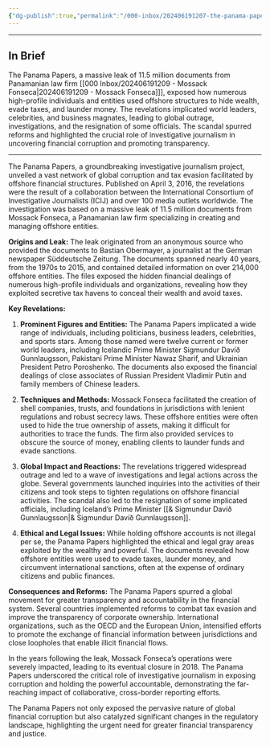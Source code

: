 ```yaml
---
{"dg-publish":true,"permalink":"/000-inbox/202406191207-the-panama-papers/","created":"2024-06-19T12:07:41.000-04:00","updated":"2025-04-08T21:38:51.460-04:00"}
---
```



---
## In Brief
The Panama Papers, a massive leak of 11.5 million documents from Panamanian law firm [[000 Inbox/202406191209 - Mossack Fonseca\|202406191209 - Mossack Fonseca]]], exposed how numerous high-profile individuals and entities used offshore structures to hide wealth, evade taxes, and launder money. The revelations implicated world leaders, celebrities, and business magnates, leading to global outrage, investigations, and the resignation of some officials. The scandal spurred reforms and highlighted the crucial role of investigative journalism in uncovering financial corruption and promoting transparency.

---

The Panama Papers, a groundbreaking investigative journalism project, unveiled a vast network of global corruption and tax evasion facilitated by offshore financial structures. Published on April 3, 2016, the revelations were the result of a collaboration between the International Consortium of Investigative Journalists (ICIJ) and over 100 media outlets worldwide. The investigation was based on a massive leak of 11.5 million documents from Mossack Fonseca, a Panamanian law firm specializing in creating and managing offshore entities.

**Origins and Leak:**
The leak originated from an anonymous source who provided the documents to Bastian Obermayer, a journalist at the German newspaper Süddeutsche Zeitung. The documents spanned nearly 40 years, from the 1970s to 2015, and contained detailed information on over 214,000 offshore entities. The files exposed the hidden financial dealings of numerous high-profile individuals and organizations, revealing how they exploited secretive tax havens to conceal their wealth and avoid taxes.

**Key Revelations:**
1. **Prominent Figures and Entities:** The Panama Papers implicated a wide range of individuals, including politicians, business leaders, celebrities, and sports stars. Among those named were twelve current or former world leaders, including Icelandic Prime Minister Sigmundur Davíð Gunnlaugsson, Pakistani Prime Minister Nawaz Sharif, and Ukrainian President Petro Poroshenko. The documents also exposed the financial dealings of close associates of Russian President Vladimir Putin and family members of Chinese leaders.

2. **Techniques and Methods:** Mossack Fonseca facilitated the creation of shell companies, trusts, and foundations in jurisdictions with lenient regulations and robust secrecy laws. These offshore entities were often used to hide the true ownership of assets, making it difficult for authorities to trace the funds. The firm also provided services to obscure the source of money, enabling clients to launder funds and evade sanctions.

3. **Global Impact and Reactions:** The revelations triggered widespread outrage and led to a wave of investigations and legal actions across the globe. Several governments launched inquiries into the activities of their citizens and took steps to tighten regulations on offshore financial activities. The scandal also led to the resignation of some implicated officials, including Iceland’s Prime Minister [[& Sigmundur Davíð Gunnlaugsson\|& Sigmundur Davíð Gunnlaugsson]].

4. **Ethical and Legal Issues:** While holding offshore accounts is not illegal per se, the Panama Papers highlighted the ethical and legal gray areas exploited by the wealthy and powerful. The documents revealed how offshore entities were used to evade taxes, launder money, and circumvent international sanctions, often at the expense of ordinary citizens and public finances.

**Consequences and Reforms:**
The Panama Papers spurred a global movement for greater transparency and accountability in the financial system. Several countries implemented reforms to combat tax evasion and improve the transparency of corporate ownership. International organizations, such as the OECD and the European Union, intensified efforts to promote the exchange of financial information between jurisdictions and close loopholes that enable illicit financial flows.

In the years following the leak, Mossack Fonseca’s operations were severely impacted, leading to its eventual closure in 2018. The Panama Papers underscored the critical role of investigative journalism in exposing corruption and holding the powerful accountable, demonstrating the far-reaching impact of collaborative, cross-border reporting efforts.

The Panama Papers not only exposed the pervasive nature of global financial corruption but also catalyzed significant changes in the regulatory landscape, highlighting the urgent need for greater financial transparency and justice.